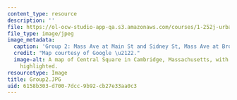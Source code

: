 ```yaml
---
content_type: resource
description: ''
file: https://ol-ocw-studio-app-qa.s3.amazonaws.com/courses/1-252j-urban-transportation-planning-fall-2016/6158b303d7007dcc9b92cb27e33aa0c3_Group2.JPG
file_type: image/jpeg
image_metadata:
  caption: 'Group 2: Mass Ave at Main St and Sidney St, Mass Ave at Brookline St.'
  credit: "Map courtesy of Google \u2122."
  image-alt: A map of Central Square in Cambridge, Massachusetts, with key intersections
    highlighted.
resourcetype: Image
title: Group2.JPG
uid: 6158b303-d700-7dcc-9b92-cb27e33aa0c3
---
```

